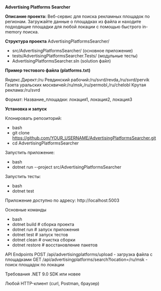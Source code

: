 **Advertising Platforms Searcher**

**Описание проекта:**
Веб-сервис для поиска рекламных площадок по регионам. Загружайте данные о площадках из файла и находите подходящие площадки для любой локации с помощью быстрого in-memory поиска.

**Структура проекта**
AdvertisingPlatformsSearcher/
- src/AdvertisingPlatformsSearcher/          (основное приложение)
- tests/AdvertisingPlatformsSearcher.Tests/  (модульные тесты)
- AdvertisingPlatformsSearcher.sln           (solution файл)
  
**Пример тестового файла (platforms.txt)**

Яндекс.Директ:/ru
Ревдинский рабочий:/ru/svrd/revda,/ru/svrd/pervik
Газета уральских москвичей:/ru/msk,/ru/permobl,/ru/chelobl
Крутая реклама:/ru/svrd

Формат: Название_площадки: локация1, локация2, локация3

**Установка и запуск**

Клонировать репозиторий:
- bash
- git clone https://github.com/YOUR_USERNAME/AdvertisingPlatformsSearcher.git
- cd AdvertisingPlatformsSearcher
  
Запустить приложение:
- bash
- dotnet run --project src/AdvertisingPlatformsSearcher
  
Запустить тесты:
- bash
- dotnet test

Приложение доступно по адресу: http://localhost:5003

Основные команды
- bash
- dotnet build          # сборка проекта
- dotnet run            # запуск приложения
- dotnet test           # запуск тестов
- dotnet clean          # очистка сборки
- dotnet restore        # восстановление пакетов

API Endpoints
POST /api/advertisingplatforms/upload - загрузка файла с площадками
GET /api/advertisingplatforms/search?location=/ru/msk - поиск площадок по локации

Требования
.NET 9.0 SDK или новее

Любой HTTP-клиент (curl, Postman, браузер)
